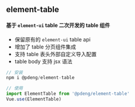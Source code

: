 ## element-table

#### 基于 `element-ui` table 二次开发的 table 组件
 - 保留原有的 `element-ui` table api
 - 增加了 table 分页组件集成
 - 支持 table 表头外部自定义导入配置
 - table body 支持 jsx 语法
```js
// 安装
npm i @pdeng/element-table

// 使用
import ElementTable from '@pdeng/element-table'
Vue.use(ElementTable)
```
